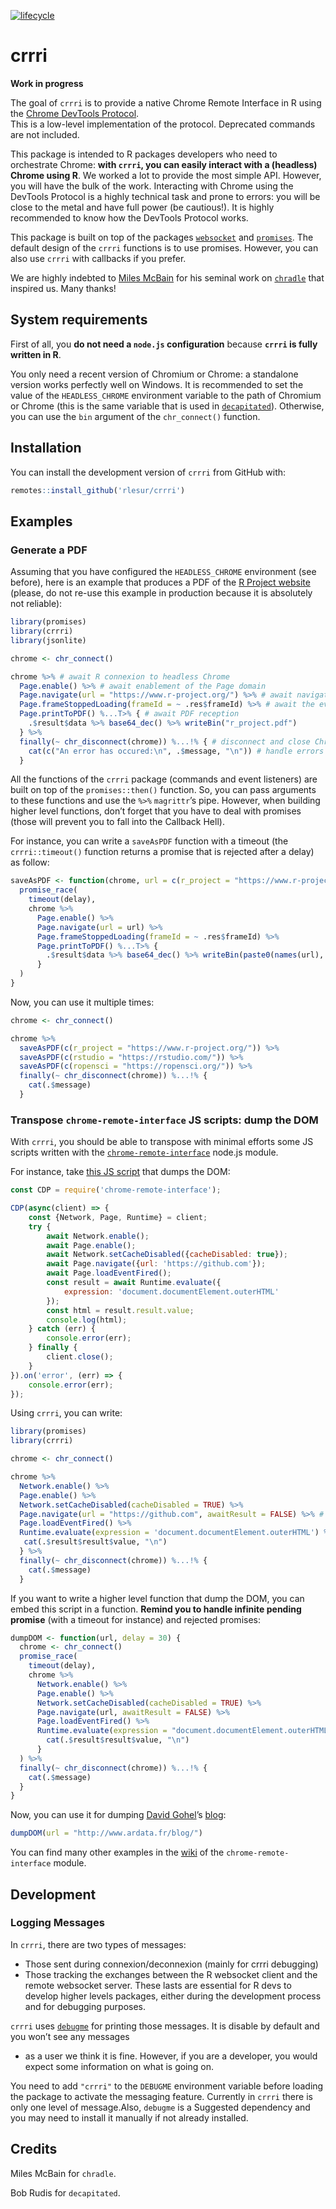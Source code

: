 
<!-- README.md is generated from README.Rmd. Please edit that file -->

[![lifecycle](https://img.shields.io/badge/lifecycle-experimental-orange.svg)](https://www.tidyverse.org/lifecycle/#experimental)

# crrri

**Work in progress**

The goal of `crrri` is to provide a native Chrome Remote Interface in R
using the [Chrome DevTools
Protocol](https://chromedevtools.github.io/devtools-protocol/).  
This is a low-level implementation of the protocol. Deprecated commands
are not included.

This package is intended to R packages developers who need to
orchestrate Chrome: **with `crrri`, you can easily interact with a
(headless) Chrome using R**. We worked a lot to provide the most simple
API. However, you will have the bulk of the work. Interacting with
Chrome using the DevTools Protocol is a highly technical task and prone
to errors: you will be close to the metal and have full power (be
cautious\!). It is highly recommended to know how the DevTools Protocol
works.

This package is built on top of the packages
[`websocket`](https://github.com/rstudio/websocket) and
[`promises`](https://cran.r-project.org/package=promises). The default
design of the `crrri` functions is to use promises. However, you can
also use `crrri` with callbacks if you prefer.

We are highly indebted to [Miles McBain](https://github.com/milesmcbain)
for his seminal work on
[`chradle`](https://github.com/milesmcbain/chradle) that inspired us.
Many thanks\!

## System requirements

First of all, you **do not need a `node.js` configuration** because
**`crrri` is fully written in R**.

You only need a recent version of Chromium or Chrome: a standalone
version works perfectly well on Windows. It is recommended to set the
value of the `HEADLESS_CHROME` environment variable to the path of
Chromium or Chrome (this is the same variable that is used in
[`decapitated`](https://github.com/hrbrmstr/decapitated)). Otherwise,
you can use the `bin` argument of the `chr_connect()` function.

## Installation

You can install the development version of `crrri` from GitHub with:

``` r
remotes::install_github('rlesur/crrri')
```

## Examples

### Generate a PDF

Assuming that you have configured the `HEADLESS_CHROME` environment (see
before), here is an example that produces a PDF of the [R Project
website](https://www.r-project.org/) (please, do not re-use this example
in production because it is absolutely not reliable):

``` r
library(promises)
library(crrri)
library(jsonlite)

chrome <- chr_connect() 

chrome %>% # await R connexion to headless Chrome
  Page.enable() %>% # await enablement of the Page domain
  Page.navigate(url = "https://www.r-project.org/") %>% # await navigation starts
  Page.frameStoppedLoading(frameId = ~ .res$frameId) %>% # await the event "Page.frameStoppedLoading" 
  Page.printToPDF() %...T>% { # await PDF reception
    .$result$data %>% base64_dec() %>% writeBin("r_project.pdf") 
  } %>%
  finally(~ chr_disconnect(chrome)) %...!% { # disconnect and close Chrome
    cat(c("An error has occured:\n", .$message, "\n")) # handle errors
  }
```

All the functions of the `crrri` package (commands and event listeners)
are built on top of the `promises::then()` function. So, you can pass
arguments to these functions and use the `%>%` `magrittr`’s pipe.
However, when building higher level functions, don’t forget that you
have to deal with promises (those will prevent you to fall into the
Callback Hell).

For instance, you can write a `saveAsPDF` function with a timeout (the
`crrri::timeout()` function returns a promise that is rejected after a
delay) as
follow:

``` r
saveAsPDF <- function(chrome, url = c(r_project = "https://www.r-project.org/"), delay = 30) {
  promise_race(
    timeout(delay),
    chrome %>% 
      Page.enable() %>%
      Page.navigate(url = url) %>% 
      Page.frameStoppedLoading(frameId = ~ .res$frameId) %>%  
      Page.printToPDF() %...T>% { 
        .$result$data %>% base64_dec() %>% writeBin(paste0(names(url), ".pdf")) 
      }
  )
}
```

Now, you can use it multiple times:

``` r
chrome <- chr_connect()

chrome %>% 
  saveAsPDF(c(r_project = "https://www.r-project.org/")) %>%
  saveAsPDF(c(rstudio = "https://rstudio.com/")) %>%
  saveAsPDF(c(ropensci = "https://ropensci.org/")) %>%
  finally(~ chr_disconnect(chrome)) %...!% {
    cat(.$message)
  }
```

### Transpose `chrome-remote-interface` JS scripts: dump the DOM

With `crrri`, you should be able to transpose with minimal efforts some
JS scripts written with the
[`chrome-remote-interface`](https://github.com/cyrus-and/chrome-remote-interface)
node.js module.

For instance, take [this JS
script](https://github.com/cyrus-and/chrome-remote-interface/wiki/Dump-HTML-after-page-load)
that dumps the DOM:

``` js
const CDP = require('chrome-remote-interface');

CDP(async(client) => {
    const {Network, Page, Runtime} = client;
    try {
        await Network.enable();
        await Page.enable();
        await Network.setCacheDisabled({cacheDisabled: true});
        await Page.navigate({url: 'https://github.com'});
        await Page.loadEventFired();
        const result = await Runtime.evaluate({
            expression: 'document.documentElement.outerHTML'
        });
        const html = result.result.value;
        console.log(html);
    } catch (err) {
        console.error(err);
    } finally {
        client.close();
    }
}).on('error', (err) => {
    console.error(err);
});
```

Using `crrri`, you can write:

``` r
library(promises)
library(crrri)

chrome <- chr_connect()

chrome %>%
  Network.enable() %>%
  Page.enable() %>%
  Network.setCacheDisabled(cacheDisabled = TRUE) %>%
  Page.navigate(url = "https://github.com", awaitResult = FALSE) %>% # because the following event listener does not use this result, it is safer to use awaitResult = FALSE
  Page.loadEventFired() %>%
  Runtime.evaluate(expression = 'document.documentElement.outerHTML') %...>% {
   cat(.$result$result$value, "\n") 
  } %>%
  finally(~ chr_disconnect(chrome)) %...!% {
    cat(.$message)
  }
```

If you want to write a higher level function that dump the DOM, you can
embed this script in a function. **Remind you to handle infinite pending
promise** (with a timeout for instance) and rejected promises:

``` r
dumpDOM <- function(url, delay = 30) {
  chrome <- chr_connect()
  promise_race(
    timeout(delay),
    chrome %>%
      Network.enable() %>%
      Page.enable() %>%
      Network.setCacheDisabled(cacheDisabled = TRUE) %>%
      Page.navigate(url, awaitResult = FALSE) %>%
      Page.loadEventFired() %>%
      Runtime.evaluate(expression = "document.documentElement.outerHTML") %...T>% {
        cat(.$result$result$value, "\n") 
      }
  ) %>%
  finally(~ chr_disconnect(chrome)) %...!% {
    cat(.$message)
  }
}
```

Now, you can use it for dumping [David
Gohel](https://github.com/davidgohel)’s
[blog](http://www.ardata.fr/blog/):

``` r
dumpDOM(url = "http://www.ardata.fr/blog/")
```

You can find many other examples in the
[wiki](https://github.com/cyrus-and/chrome-remote-interface/wiki) of the
`chrome-remote-interface` module.

## Development

### Logging Messages

In `crrri`, there are two types of messages:

  - Those sent during connexion/deconnexion (mainly for crrri debugging)
  - Those tracking the exchanges between the R websocket client and the
    remote websocket server. These lasts are essential for R devs to
    develop higher levels packages, either during the development
    process and for debugging purposes.

`crrri` uses [`debugme`](https://github.com/r-lib/debugme) for printing
those messages. It is disable by default and you won’t see any messages
- as a user we think it is fine. However, if you are a developer, you
would expect some information on what is going on.

You need to add `"crrri"` to the `DEBUGME` environment variable before
loading the package to activate the messaging feature. Currently in
`crrri` there is only one level of message.Also, `debugme` is a
Suggested dependency and you may need to install it manually if not
already installed.

## Credits

Miles McBain for `chradle`.

Bob Rudis for `decapitated`.
